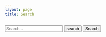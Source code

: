 ```yaml
---
layout: page
title: Search
---
```


<style type="text/css">

article.page form
{
  margin-top: 40px;
}

.search-results
{
  list-style-type:none;
  margin: 10px 0px;
  padding: 0px;
}

.search-results li
{
  position: relative;
}

.result
{
  margin-left: 50px;
  margin-bottom: 0px;
  padding-bottom: 0px;
}

.excerpt
{
  margin-left: 50px;
  padding-top: 0px;
  margin-top: 0px;
}

.score
{
  font-size: 0.8em;
  color: green;
  display: inline-block;
  width: 30px;
  text-align: left;
  padding: 0px 10px;
  position: absolute;
  top: 3px;
  left: 0px;
}

.search-results-count
{
  margin: 20px 0px;
  font-weight: bold;
}

</style>

<form class="search" action="/Search/" method="get">
    <input type="text" class="search-box" id="query" name="query" autocomplete="off" placeholder="Search..." />
    <button class="btn btn-default btn-block" type="submit">
        <i class="zmdi zmdi-invert-colors zmdi-search"></i>
        <span class="label">search</span>
    </button>
    <input type="submit" value="Search" />
</form>

<div class="search-results-count"></div>
<ul class="search-results"></ul>

<script defer src="https://unpkg.com/lunr/lunr.js"></script>

<script defer src="query.js"></script>

<script>
window.addEventListener("load", function()
{
	Query.setData({% include_relative data.json %});
	var script = document.createElement("script");
	script.type = "text/javascript";
	script.src = "results.js";
	$("body").append(script);
});
</script>